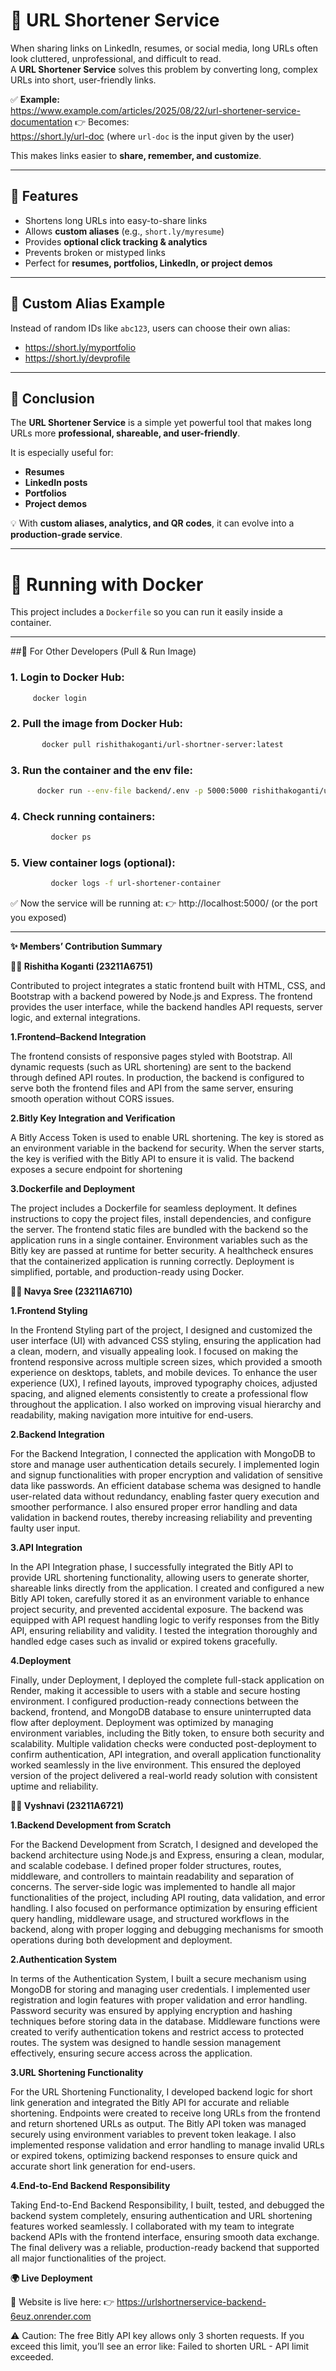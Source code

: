 # 🔗 URL Shortener Service  

When sharing links on LinkedIn, resumes, or social media, long URLs often look cluttered, unprofessional, and difficult to read.  
A **URL Shortener Service** solves this problem by converting long, complex URLs into short, user-friendly links.  

✅ **Example:**  
https://www.example.com/articles/2025/08/22/url-shortener-service-documentation 👉 Becomes:  
https://short.ly/url-doc (where `url-doc` is the input given by the user)  

This makes links easier to **share, remember, and customize**.  

---

## 🚀 Features  
- Shortens long URLs into easy-to-share links  
- Allows **custom aliases** (e.g., `short.ly/myresume`)  
- Provides **optional click tracking & analytics**  
- Prevents broken or mistyped links  
- Perfect for **resumes, portfolios, LinkedIn, or project demos**  

---

## 🔗 Custom Alias Example  
Instead of random IDs like `abc123`, users can choose their own alias:  
- https://short.ly/myportfolio  
- https://short.ly/devprofile  

---

## 📖 Conclusion  
The **URL Shortener Service** is a simple yet powerful tool that makes long URLs more **professional, shareable, and user-friendly**.  

It is especially useful for:  
- **Resumes**  
- **LinkedIn posts**  
- **Portfolios**  
- **Project demos**  

💡 With **custom aliases, analytics, and QR codes**, it can evolve into a **production-grade service**.  

---

# 🐳 Running with Docker  

This project includes a `Dockerfile` so you can run it easily inside a container.  

---

##🔹 For Other Developers (Pull & Run Image)
### 1. Login to Docker Hub:
   ```bash
        docker login
   ```
### 2. Pull the image from Docker Hub:
 ```bash
        docker pull rishithakoganti/url-shortner-server:latest

```
### 3. Run the container and the env file:
 ```bash
       docker run --env-file backend/.env -p 5000:5000 rishithakoganti/url-shortner-server:latest
```
### 4. Check running containers:
```bash
         docker ps
```
### 5. View container logs (optional):
```bash
         docker logs -f url-shortener-container
```
✅ Now the service will be running at:
👉 http://localhost:5000/ (or the port you exposed)

---
**✨ Members’ Contribution Summary**

**👩‍💻 Rishitha Koganti (23211A6751)**

Contributed to project integrates a static frontend built with HTML, CSS, and Bootstrap with a backend powered by Node.js and Express. The frontend provides the user interface, while the backend handles API requests, server logic, and external integrations.


**1.Frontend–Backend Integration**

The frontend consists of responsive pages styled with Bootstrap.
All dynamic requests (such as URL shortening) are sent to the backend through defined API routes.
In production, the backend is configured to serve both the frontend files and API from the same server, ensuring smooth operation without CORS issues.

**2.Bitly Key Integration and Verification**

A Bitly Access Token is used to enable URL shortening.
The key is stored as an environment variable in the backend for security.
When the server starts, the key is verified with the Bitly API to ensure it is valid.
The backend exposes a secure endpoint for shortening 

**3.Dockerfile and Deployment**

The project includes a Dockerfile for seamless deployment.
It defines instructions to copy the project files, install dependencies, and configure the server.
The frontend static files are bundled with the backend so the application runs in a single container.
Environment variables such as the Bitly key are passed at runtime for better security.
A healthcheck ensures that the containerized application is running correctly.
Deployment is simplified, portable, and production-ready using Docker.

**👩‍💻 Navya Sree (23211A6710)**

**1.Frontend Styling**

In the Frontend Styling part of the project, I designed and customized the user interface (UI) with advanced CSS styling, ensuring the application had a clean, modern, and visually appealing look. I focused on making the frontend responsive across multiple screen sizes, which provided a smooth experience on desktops, tablets, and mobile devices. To enhance the user experience (UX), I refined layouts, improved typography choices, adjusted spacing, and aligned elements consistently to create a professional flow throughout the application. I also worked on improving visual hierarchy and readability, making navigation more intuitive for end-users.

**2.Backend Integration**

For the Backend Integration, I connected the application with MongoDB to store and manage user authentication details securely. I implemented login and signup functionalities with proper encryption and validation of sensitive data like passwords. An efficient database schema was designed to handle user-related data without redundancy, enabling faster query execution and smoother performance. I also ensured proper error handling and data validation in backend routes, thereby increasing reliability and preventing faulty user input.

**3.API Integration**

In the API Integration phase, I successfully integrated the Bitly API to provide URL shortening functionality, allowing users to generate shorter, shareable links directly from the application. I created and configured a new Bitly API token, carefully stored it as an environment variable to enhance project security, and prevented accidental exposure. The backend was equipped with API request handling logic to verify responses from the Bitly API, ensuring reliability and validity. I tested the integration thoroughly and handled edge cases such as invalid or expired tokens gracefully.

**4.Deployment**

Finally, under Deployment, I deployed the complete full-stack application on Render, making it accessible to users with a stable and secure hosting environment. I configured production-ready connections between the backend, frontend, and MongoDB database to ensure uninterrupted data flow after deployment. Deployment was optimized by managing environment variables, including the Bitly token, to ensure both security and scalability. Multiple validation checks were conducted post-deployment to confirm authentication, API integration, and overall application functionality worked seamlessly in the live environment. This ensured the deployed version of the project delivered a real-world ready solution with consistent uptime and reliability.


**👩‍💻 Vyshnavi (23211A6721)**

**1.Backend Development from Scratch**

For the Backend Development from Scratch, I designed and developed the backend architecture using Node.js and Express, ensuring a clean, modular, and scalable codebase. I defined proper folder structures, routes, middleware, and controllers to maintain readability and separation of concerns. The server-side logic was implemented to handle all major functionalities of the project, including API routing, data validation, and error handling. I also focused on performance optimization by ensuring efficient query handling, middleware usage, and structured workflows in the backend, along with proper logging and debugging mechanisms for smooth operations during both development and deployment.

**2.Authentication System**

In terms of the Authentication System, I built a secure mechanism using MongoDB for storing and managing user credentials. I implemented user registration and login features with proper validation and error handling. Password security was ensured by applying encryption and hashing techniques before storing data in the database. Middleware functions were created to verify authentication tokens and restrict access to protected routes. The system was designed to handle session management effectively, ensuring secure access across the application.

**3.URL Shortening Functionality**

For the URL Shortening Functionality, I developed backend logic for short link generation and integrated the Bitly API for accurate and reliable shortening. Endpoints were created to receive long URLs from the frontend and return shortened URLs as output. The Bitly API token was managed securely using environment variables to prevent token leakage. I also implemented response validation and error handling to manage invalid URLs or expired tokens, optimizing backend responses to ensure quick and accurate short link generation for end-users.

**4.End-to-End Backend Responsibility**

Taking End-to-End Backend Responsibility, I built, tested, and debugged the backend system completely, ensuring authentication and URL shortening features worked seamlessly. I collaborated with my team to integrate backend APIs with the frontend interface, ensuring smooth data exchange. The final delivery was a reliable, production-ready backend that supported all major functionalities of the project.

**🌍 Live Deployment**

🔗 Website is live here: 👉 https://urlshortnerservice-backend-6euz.onrender.com

⚠️ Caution: The free Bitly API key allows only 3 shorten requests. If you exceed this limit, you’ll see an error like: Failed to shorten URL - API limit exceeded.






